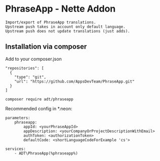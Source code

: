 PhraseApp - Nette Addon
============

````
Import/export of PhraseApp translations.
Upstream push takes in account only default language.
Upstream push does not update translations (just adds).
````

Installation via composer
------------

Add to your composer.json
````
"repositories": [
  {
    "type": "git",
    "url": "https://github.com/AppsDevTeam/PhraseApp.git"
  }
]
````

````
composer require adt/phraseapp
````

Recommended config in *.neon:

````
parameters:
	phraseapp:
		appId: <yourPhraseAppId>
		appDescription: <yourCompanyOrProjectDescriptionWithEmail>
		authToken: <authorizationToken>
		defaultCode: <shortLanguageCodeForExample 'cs'>

services:
	- ADT\PhraseApp(%phraseapp%)
````
